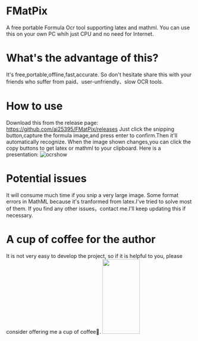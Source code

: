 # FMatPix
A free portable Formula Ocr tool supporting latex and mathml.
You can use this on your own PC whih just CPU and no need for Internet.

# What's the advantage of this?
It's free,portable,offline,fast,accurate.
So don't hesitate share this with your friends who suffer from paid、user-unfriendly、slow OCR tools.

# How to use
Download this from the release page: https://github.com/ai25395/FMatPix/releases
Just click the snipping button,capture the formula image,and press enter to confirm.Then it'll automatically recognize.
When the image shown changes,you can click the copy buttons to get latex or mathml to your clipboard.
Here is a presentation:
![ocrshow](https://github.com/user-attachments/assets/b6c1032e-421e-4f3c-8fb9-d734cfc0b78b)

# Potential issues
It will consume much time if you snip a very large image.
Some format errors in MathML because it's tranformed from latex.I've tried to solve most of them.
If you find any other issues，contact me.I'll keep updating this if necessary.

# A cup of coffee for the author
It is not very easy to develop the project, so if it is helpful to you, please consider offering me a cup of coffee🥤.
<img src='https://github.com/user-attachments/assets/7ce31ebd-01fe-430b-8d73-d6be98e89d49' width = '100px' height='200px'>
